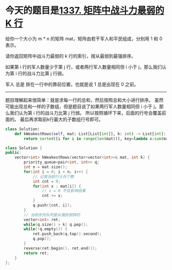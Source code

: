 # 今天的题目是[1337. 矩阵中战斗力最弱的 K 行](https://leetcode-cn.com/problems/cong-shang-dao-xia-da-yin-er-cha-shu-iii-lcof/)

给你一个大小为 m * n 的矩阵 mat，矩阵由若干军人和平民组成，分别用 1 和 0 表示。

请你返回矩阵中战斗力最弱的 k 行的索引，按从最弱到最强排序。

如果第 i 行的军人数量少于第 j 行，或者两行军人数量相同但 i 小于 j，那么我们认为第 i 行的战斗力比第 j 行弱。

军人 总是 排在一行中的靠前位置，也就是说 1 总是出现在 0 之前。

---

题目理解起来很简单：就是求每一行的总和，然后按照总和大小进行排序。
虽然可能出现总和一样的子数组，但是题目说了如果两行军人数量相同但 i 小于 j，那么我们认为第 i 行的战斗力比第 j 行弱。
所以按照循环下来，后面的行号会覆盖前面的。
最后再求取前k行最大的子数组行号即可。

```python
class Solution:
    def kWeakestRows(self, mat: List[List[int]], k: int) -> List[int]:
        return sorted([i for i in range(len(mat))], key=lambda x:sum(mat[x]))[:k]
```

```c++
class Solution {
public:
    vector<int> kWeakestRows(vector<vector<int>>& mat, int k) {
        priority_queue<pair<int, int>> q;
        int n = mat.size();
        for(int i = 0; i < n; i++) {
            // 记录当前行士兵个数
            int cnt = 0;
            for(int x : mat[i]) {
                // x = 0 不会影响结果
                cnt += x;
            }
            q.push({cnt, i});
        }
        // 当前优先队列是从强到弱排的
        vector<int> ret;
        while(q.size() > k) q.pop();
        while(!q.empty()) {
            ret.push_back(q.top().second);
            q.pop();
        } 
        reverse(ret.begin(), ret.end());
        return ret;
    }
};
```


